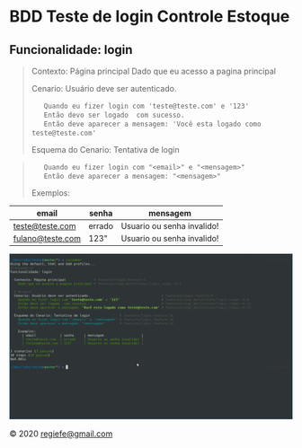# BDD Teste de login Controle Estoque

## Funcionalidade: login

>    Contexto: Página principal
>        Dado que eu acesso a pagina principal
>
>    Cenario: Usuário deve ser autenticado.
>
>        Quando eu fizer login com 'teste@teste.com' e '123'
>        Então devo ser logado  com sucesso.
>        Então deve aparecer a mensagem: 'Você esta logado como teste@teste.com'
>
>
>    Esquema do Cenario: Tentativa de login

>        Quando eu fizer login com "<email>" e "<mensagem>" 
>        Então deve aparecer a mensagem: "<mensagem>"
>
>    Exemplos:

   | email     | senha     | mensagem |
   | ------------ | ------------ | ------------ |
   | teste@teste.com  | errado    | Usuario ou senha invalido!|
   | fulano@teste.com | 123"      | Usuario ou senha invalido!|


![](img/BDD_login.png)

&copy; 2020 regiefe@gmail.com


